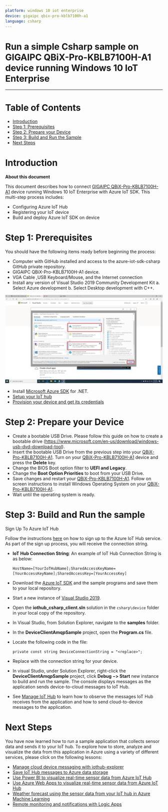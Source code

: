 ```yaml
---
platform: windows 10 iot enterprise
device: gigaipc qbix-pro-kblb7100h-a1
language: csharp
---
```


Run a simple Csharp sample on GIGAIPC QBiX-Pro-KBLB7100H-A1 device running Windows 10 IoT Enterprise
===
---

# Table of Contents

-   [Introduction](#Introduction)
-   [Step 1: Prerequisites](#Prerequisites)
-   [Step 2: Prepare your Device](#PrepareDevice)
-   [Step 3: Build and Run the Sample](#Build)
-   [Next Steps](#NextSteps)

<a name="Introduction"></a>
# Introduction

**About this document**

This document describes how to connect [GIGAIPC QBiX-Pro-KBLB7100H-A1](http://www.gigaipc.com/?action=products3&cid=1536866789088331900&tid=1536869180071893800&pid=1540780825001919800) device running Windows 10 IoT Enterprise with Azure IoT SDK. This multi-step process includes:
-   Configuring Azure IoT Hub
-   Registering your IoT device
-   Build and deploy Azure IoT SDK on device

<a name="Prerequisites"></a>
# Step 1: Prerequisites

You should have the following items ready before beginning the process:

-   Computer with GitHub installed and access to the azure-iot-sdk-csharp GitHub private repository.
-   GIGAIPC QBiX-Pro-KBLB7100H-A1 device.
-   VGA Cable ,USB Keyboard/Mouse, and the Internet connection
-   Install any version of Visual Studio 2019 Community Development Kit
		a. Select Azure development
		b. Select Desktop development with C++.

 ![](./media/gigaipc-qbix-plus-apla3450-a1/1.png)

-   Install [Microsoft Azure SDK](http://www.microsoft.com/download/details.aspx?id=48178) for .NET.
-   [Setup your IoT hub](https://catalog.azureiotsolutions.com/docs?title=Azure/azure-iot-device-ecosystem/setup_iothub)
-   [Provision your device and get its credentials](https://catalog.azureiotsolutions.com/docs?title=Azure/azure-iot-device-ecosystem/manage_iot_hub)

<a name="PrepareDevice"></a>
# Step 2: Prepare your Device

-   Create a bootable USB Drive. Please follow this guide on how to create a bootable drive (<https://www.microsoft.com/en-us/download/windows-usb-dvd-download-tool>).
-   Insert the bootable USB Drive from the previous step into your [QBiX-Pro-KBLB7100H-A1](http://www.gigaipc.com/?action=products3&cid=1536866789088331900&tid=1536869180071893800&pid=1540780825001919800). Turn on your [QBiX-Pro-KBLB7100H-A1](http://www.gigaipc.com/?action=products3&cid=1536866789088331900&tid=1536869180071893800&pid=1540780825001919800) device and press the **Delete** key.
-   Change the BIOS Boot option filter to **UEFI and Legacy**.
-   Change the **Boot Option Priorities** to boot from your USB Drive.
-   Save changes and restart your [QBiX-Pro-KBLB7100H-A1](http://www.gigaipc.com/?action=products3&cid=1536866789088331900&tid=1536869180071893800&pid=1540780825001919800). Follow on screen instructions to install Windows Operating System on your [QBiX-Pro-KBLB7100H-A1](http://www.gigaipc.com/?action=products3&cid=1536866789088331900&tid=1536869180071893800&pid=1540780825001919800).
-   Wait until the operating system is ready.

<a name="Build"></a>
# Step 3: Build and Run the sample

Sign Up To Azure IoT Hub

Follow the instructions [here](https://account.windowsazure.com/signup?offer=ms-azr-0044p) on how to sign up to the Azure IoT Hub service.
As part of the sign up process, you will receive the connection string.

-   **IoT Hub Connection String**: An example of IoT Hub Connection String is as below:

        HostName=[YourIoTHubName];SharedAccessKeyName=[YourAccessKeyName];SharedAccessKey=[YourAccessKey]

-   Download the [Azure IoT SDK](https://github.com/Azure/azure-iot-sdk-csharp) and the sample programs and save them to your local repository.
-   Start a new instance of [Visual Studio 2019](https://www.visualstudio.com/downloads/).
-   Open the **iothub\_csharp\_client.sln** solution in the `csharp\device` folder in your local copy of the repository.
-   In Visual Studio, from Solution Explorer, navigate to the **samples** folder.
-   In the **DeviceClientAmqpSample** project, open the **Program.cs** file.
-   Locate the following code in the file:

        private const string DeviceConnectionString = "<replace>";

-   Replace <replace> with the connection string for your device.
-   In visual Studio, under Solution Explorer, right-click the **DeviceClientAmqpSample** project, click **Debug −> Start** new instance to build and run the sample. The console displays messages as the application sends device-to-cloud messages to IoT Hub.
-   See [Manage IoT Hub](https://catalog.azureiotsolutions.com/docs?title=Azure/azure-iot-device-ecosystem/manage_iot_hub) to learn how to observe the messages IoT Hub receives from the application and how to send cloud-to-device messages to the application.

<a name="NextSteps"></a>
# Next Steps

You have now learned how to run a sample application that collects sensor data and sends it to your IoT hub. To explore how to store, analyze and visualize the data from this application in Azure using a variety of different services, please click on the following lessons:

-   [Manage cloud device messaging with iothub-explorer]
-   [Save IoT Hub messages to Azure data storage]
-   [Use Power BI to visualize real-time sensor data from Azure IoT Hub]
-   [Use Azure Web Apps to visualize real-time sensor data from Azure IoT Hub]
-   [Weather forecast using the sensor data from your IoT hub in Azure Machine Learning]
-   [Remote monitoring and notifications with Logic Apps]   

[Manage cloud device messaging with iothub-explorer]: https://docs.microsoft.com/en-us/azure/iot-hub/iot-hub-explorer-cloud-device-messaging
[Save IoT Hub messages to Azure data storage]: https://docs.microsoft.com/en-us/azure/iot-hub/iot-hub-store-data-in-azure-table-storage
[Use Power BI to visualize real-time sensor data from Azure IoT Hub]: https://docs.microsoft.com/en-us/azure/iot-hub/iot-hub-live-data-visualization-in-power-bi
[Use Azure Web Apps to visualize real-time sensor data from Azure IoT Hub]: https://docs.microsoft.com/en-us/azure/iot-hub/iot-hub-live-data-visualization-in-web-apps
[Weather forecast using the sensor data from your IoT hub in Azure Machine Learning]: https://docs.microsoft.com/en-us/azure/iot-hub/iot-hub-weather-forecast-machine-learning
[Remote monitoring and notifications with Logic Apps]: https://docs.microsoft.com/en-us/azure/iot-hub/iot-hub-monitoring-notifications-with-azure-logic-apps
[setup-devbox-windows]: https://github.com/Azure/azure-iot-sdk-csharp/blob/master/doc/devbox_setup.md
[lnk-setup-iot-hub]: ../setup_iothub.md
[lnk-manage-iot-hub]: ../manage_iot_hub.md